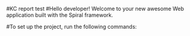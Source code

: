 #KC report test
#Hello developer! Welcome to your new awesome Web application built with the Spiral framework.

#To set up the project, run the following commands: